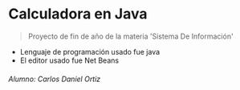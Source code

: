 # Calculadora en Java
> Proyecto de fin de año de la materia 'Sistema De Información'

- Lenguaje de programación usado fue java
- El editor usado fue Net Beans







###### Alumno: Carlos Daniel Ortiz
